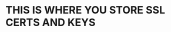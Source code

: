 # THIS IS WHERE YOU STORE SSL CERTS AND KEYS

<!-- (c) Copyright IBM Corp. 2017.  All Rights Reserved.
     Distributed under the terms of the Modified BSD License. -->
